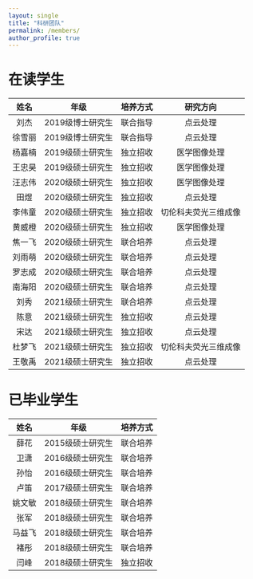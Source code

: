 ```yaml
---
layout: single
title: "科研团队"
permalink: /members/
author_profile: true
---
```

在读学生
===
| 姓名 | 年级 | 培养方式 | 研究方向 |
| :----: | :----: | :----: | :----: |
| 刘杰 | 2019级博士研究生 | 联合指导 | 点云处理 |
| 徐雪丽 | 2019级博士研究生 | 联合指导 | 点云处理 |
| 杨嘉楠 | 2019级硕士研究生 | 独立招收 | 医学图像处理 |
| 王忠昊 | 2019级硕士研究生 | 独立招收 | 医学图像处理 |
| 汪志伟 | 2020级硕士研究生 | 独立招收 | 医学图像处理 |
| 田煜 | 2020级硕士研究生 | 独立招收 | 点云处理 |
| 李伟童 | 2020级硕士研究生 | 独立招收 | 切伦科夫荧光三维成像 |
| 黄威橙 | 2020级硕士研究生 | 独立招收 | 医学图像处理 |
| 焦一飞 | 2020级硕士研究生 | 联合培养 | 点云处理 |
| 刘雨萌 | 2020级硕士研究生 | 联合培养 | 点云处理 |
| 罗志成 | 2020级硕士研究生 | 联合培养 | 点云处理 |
| 南海阳 | 2020级硕士研究生 | 联合培养 | 点云处理 |
| 刘秀 | 2021级硕士研究生 | 联合培养 | 点云处理 |
| 陈意 | 2021级硕士研究生 | 独立招收 | 点云处理 |
| 宋达 | 2021级硕士研究生 | 独立招收 | 点云处理 |
| 杜梦飞 | 2021级硕士研究生 | 独立招收 | 切伦科夫荧光三维成像 |
| 王敬禹 | 2021级硕士研究生 | 独立招收 | 点云处理 |

已毕业学生
===  
| 姓名 | 年级 | 培养方式 |
| :----: | :----: | :----: |
| 薛花 | 2015级硕士研究生 | 联合培养 |
| 卫潇 | 2016级硕士研究生 | 联合培养 |
| 孙怡 | 2016级硕士研究生 | 联合培养 |
| 卢笛 | 2017级硕士研究生 | 联合培养 |
| 姚文敏 | 2018级硕士研究生 | 联合培养 |
| 张军 | 2018级硕士研究生 | 联合培养 |
| 马益飞 | 2018级硕士研究生 | 联合培养 |
| 褚彤 | 2018级硕士研究生 | 联合培养 |
| 闫峰 | 2018级硕士研究生 | 独立招收 |
